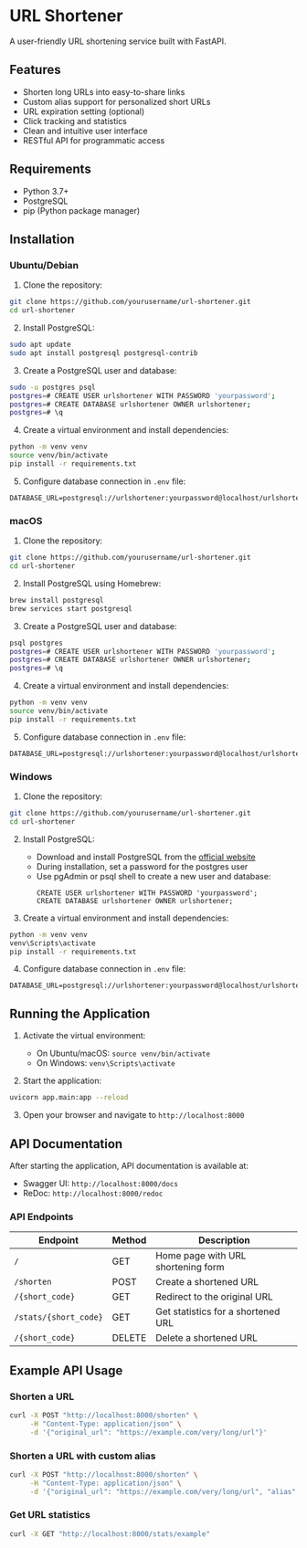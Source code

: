 # URL Shortener

A user-friendly URL shortening service built with FastAPI.

## Features

- Shorten long URLs into easy-to-share links
- Custom alias support for personalized short URLs
- URL expiration setting (optional)
- Click tracking and statistics
- Clean and intuitive user interface
- RESTful API for programmatic access

## Requirements

- Python 3.7+
- PostgreSQL
- pip (Python package manager)

## Installation

### Ubuntu/Debian

1. Clone the repository:
```bash
git clone https://github.com/yourusername/url-shortener.git
cd url-shortener
```

2. Install PostgreSQL:
```bash
sudo apt update
sudo apt install postgresql postgresql-contrib
```

3. Create a PostgreSQL user and database:
```bash
sudo -u postgres psql
postgres=# CREATE USER urlshortener WITH PASSWORD 'yourpassword';
postgres=# CREATE DATABASE urlshortener OWNER urlshortener;
postgres=# \q
```

4. Create a virtual environment and install dependencies:
```bash
python -m venv venv
source venv/bin/activate
pip install -r requirements.txt
```

5. Configure database connection in `.env` file:
```
DATABASE_URL=postgresql://urlshortener:yourpassword@localhost/urlshortener
```

### macOS

1. Clone the repository:
```bash
git clone https://github.com/yourusername/url-shortener.git
cd url-shortener
```

2. Install PostgreSQL using Homebrew:
```bash
brew install postgresql
brew services start postgresql
```

3. Create a PostgreSQL user and database:
```bash
psql postgres
postgres=# CREATE USER urlshortener WITH PASSWORD 'yourpassword';
postgres=# CREATE DATABASE urlshortener OWNER urlshortener;
postgres=# \q
```

4. Create a virtual environment and install dependencies:
```bash
python -m venv venv
source venv/bin/activate
pip install -r requirements.txt
```

5. Configure database connection in `.env` file:
```
DATABASE_URL=postgresql://urlshortener:yourpassword@localhost/urlshortener
```

### Windows

1. Clone the repository:
```bash
git clone https://github.com/yourusername/url-shortener.git
cd url-shortener
```

2. Install PostgreSQL:
   - Download and install PostgreSQL from the [official website](https://www.postgresql.org/download/windows/)
   - During installation, set a password for the postgres user
   - Use pgAdmin or psql shell to create a new user and database:
     ```
     CREATE USER urlshortener WITH PASSWORD 'yourpassword';
     CREATE DATABASE urlshortener OWNER urlshortener;
     ```

3. Create a virtual environment and install dependencies:
```bash
python -m venv venv
venv\Scripts\activate
pip install -r requirements.txt
```

4. Configure database connection in `.env` file:
```
DATABASE_URL=postgresql://urlshortener:yourpassword@localhost/urlshortener
```

## Running the Application

1. Activate the virtual environment:
   - On Ubuntu/macOS: `source venv/bin/activate`
   - On Windows: `venv\Scripts\activate`

2. Start the application:
```bash
uvicorn app.main:app --reload
```

3. Open your browser and navigate to `http://localhost:8000`

## API Documentation

After starting the application, API documentation is available at:
- Swagger UI: `http://localhost:8000/docs`
- ReDoc: `http://localhost:8000/redoc`

### API Endpoints

| Endpoint | Method | Description |
|----------|--------|-------------|
| `/` | GET | Home page with URL shortening form |
| `/shorten` | POST | Create a shortened URL |
| `/{short_code}` | GET | Redirect to the original URL |
| `/stats/{short_code}` | GET | Get statistics for a shortened URL |
| `/{short_code}` | DELETE | Delete a shortened URL |

## Example API Usage

### Shorten a URL

```bash
curl -X POST "http://localhost:8000/shorten" \
     -H "Content-Type: application/json" \
     -d '{"original_url": "https://example.com/very/long/url"}'
```

### Shorten a URL with custom alias

```bash
curl -X POST "http://localhost:8000/shorten" \
     -H "Content-Type: application/json" \
     -d '{"original_url": "https://example.com/very/long/url", "alias": "example"}'
```

### Get URL statistics

```bash
curl -X GET "http://localhost:8000/stats/example"
```



